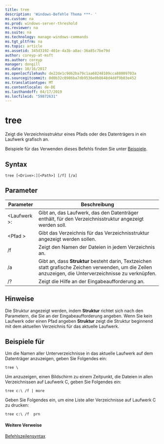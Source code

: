 ```yaml
---
title: tree
description: 'Windows-Befehle Thema ***- '
ms.custom: na
ms.prod: windows-server-threshold
ms.reviewer: na
ms.suite: na
ms.technology: manage-windows-commands
ms.tgt_pltfrm: na
ms.topic: article
ms.assetid: 345d3192-401e-4a3b-a8ac-36a85c7be79d
author: coreyp-at-msft
ms.author: coreyp
manager: dongill
ms.date: 10/16/2017
ms.openlocfilehash: de22de1c9d62ba79c1aa68248109cca88009703a
ms.sourcegitcommit: 0d0b32c8986ba7db9536e0b8648d4ddf9b03e452
ms.translationtype: MT
ms.contentlocale: de-DE
ms.lasthandoff: 04/17/2019
ms.locfileid: "59872631"
---
```

# <a name="tree"></a>tree



Zeigt die Verzeichnisstruktur eines Pfads oder des Datenträgers in ein Laufwerk grafisch an.

Beispiele für das Verwenden dieses Befehls finden Sie unter [Beispiele](#BKMK_examples).

## <a name="syntax"></a>Syntax

```
tree [<Drive>:][<Path>] [/f] [/a]
```

## <a name="parameters"></a>Parameter

|Parameter|Beschreibung|
|---------|-----------|
|\<Laufwerk >:|Gibt an, das Laufwerk, das den Datenträger enthält, für den Verzeichnisstruktur angezeigt werden soll.|
|\<Pfad >|Gibt das Verzeichnis für das Verzeichnisstruktur angezeigt werden sollen.|
|/f|Zeigt den Namen der Dateien in jedem Verzeichnis an.|
|/a|Gibt an, dass **Struktur** besteht darin, Textzeichen statt grafische Zeichen verwenden, um die Zeilen anzuzeigen, die Unterverzeichnisse zu verknüpfen.|
|/?|Zeigt die Hilfe an der Eingabeaufforderung an.|

## <a name="remarks"></a>Hinweise

Die Struktur angezeigt werden, indem **Struktur** richtet sich nach den Parametern, die Sie an der Eingabeaufforderung angeben. Wenn Sie kein Laufwerk oder einen Pfad angeben **Struktur** zeigt die Struktur beginnend mit dem aktuellen Verzeichnis für das aktuelle Laufwerk.

## <a name="BKMK_examples"></a>Beispiele für

Um die Namen aller Unterverzeichnisse in das aktuelle Laufwerk auf dem Datenträger anzuzeigen, geben Sie Folgendes ein:
```
tree \
```
Um anzuzeigen, einen Bildschirm zu einem Zeitpunkt, die Dateien in allen Verzeichnissen auf Laufwerk C, geben Sie Folgendes ein:
```
tree c:\ /f | more 
```
Geben Sie Folgendes ein, um eine Liste aller Verzeichnisse auf Laufwerk C zu drucken:
```
tree c:\ /f  prn 
```

#### <a name="additional-references"></a>Weitere Verweise

[Befehlszeilensyntax](command-line-syntax-key.md)